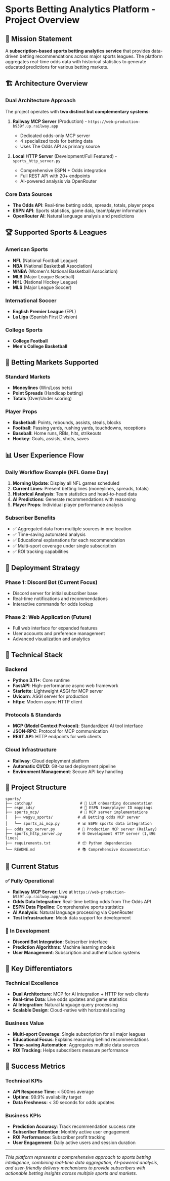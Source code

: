 # Sports Betting Analytics Platform - Project Overview

## 🎯 Mission Statement
A **subscription-based sports betting analytics service** that provides data-driven betting recommendations across major sports leagues. The platform aggregates real-time odds data with historical statistics to generate educated predictions for various betting markets.

## 🏗️ Architecture Overview

### Dual Architecture Approach
The project operates with **two distinct but complementary systems**:

1. **Railway MCP Server** (Production) - `https://web-production-b939f.up.railway.app`
   - Dedicated odds-only MCP server
   - 4 specialized tools for betting data
   - Uses The Odds API as primary source

2. **Local HTTP Server** (Development/Full Featured) - `sports_http_server.py`
   - Comprehensive ESPN + Odds integration
   - Full REST API with 20+ endpoints
   - AI-powered analysis via OpenRouter

### Core Data Sources
- **The Odds API**: Real-time betting odds, spreads, totals, player props
- **ESPN API**: Sports statistics, game data, team/player information  
- **OpenRouter AI**: Natural language analysis and predictions

## 🏆 Supported Sports & Leagues

### American Sports
- **NFL** (National Football League)
- **NBA** (National Basketball Association) 
- **WNBA** (Women's National Basketball Association)
- **MLB** (Major League Baseball)
- **NHL** (National Hockey League)
- **MLS** (Major League Soccer)

### International Soccer
- **English Premier League** (EPL)
- **La Liga** (Spanish First Division)

### College Sports
- **College Football**
- **Men's College Basketball**

## 🎲 Betting Markets Supported

### Standard Markets
- **Moneylines** (Win/Loss bets)
- **Point Spreads** (Handicap betting)
- **Totals** (Over/Under scoring)

### Player Props
- **Basketball**: Points, rebounds, assists, steals, blocks
- **Football**: Passing yards, rushing yards, touchdowns, receptions
- **Baseball**: Home runs, RBIs, hits, strikeouts
- **Hockey**: Goals, assists, shots, saves

## 📊 User Experience Flow

### Daily Workflow Example (NFL Game Day)
1. **Morning Update**: Display all NFL games scheduled
2. **Current Lines**: Present betting lines (moneylines, spreads, totals)
3. **Historical Analysis**: Team statistics and head-to-head data
4. **AI Predictions**: Generate recommendations with reasoning
5. **Player Props**: Individual player performance analysis

### Subscriber Benefits
- ✅ Aggregated data from multiple sources in one location
- ✅ Time-saving automated analysis  
- ✅ Educational explanations for each recommendation
- ✅ Multi-sport coverage under single subscription
- ✅ ROI tracking capabilities

## 🚀 Deployment Strategy

### Phase 1: Discord Bot (Current Focus)
- Discord server for initial subscriber base
- Real-time notifications and recommendations
- Interactive commands for odds lookup

### Phase 2: Web Application (Future)
- Full web interface for expanded features
- User accounts and preference management
- Advanced visualization and analytics

## 🔧 Technical Stack

### Backend
- **Python 3.11+**: Core runtime
- **FastAPI**: High-performance async web framework
- **Starlette**: Lightweight ASGI for MCP server
- **Uvicorn**: ASGI server for production
- **httpx**: Modern async HTTP client

### Protocols & Standards
- **MCP (Model Context Protocol)**: Standardized AI tool interface
- **JSON-RPC**: Protocol for MCP communication  
- **REST API**: HTTP endpoints for web clients

### Cloud Infrastructure
- **Railway**: Cloud deployment platform
- **Automatic CI/CD**: Git-based deployment pipeline
- **Environment Management**: Secure API key handling

## 📁 Project Structure

```
sports/
├── catchup/                     # 📖 LLM onboarding documentation
├── espn_ids/                    # 🏈 ESPN team/player ID mappings
├── sports_mcp/                  # 🤖 MCP server implementations
│   ├── wagyu_sports/           # 💰 Betting odds MCP server
│   └── sports_ai_mcp.py        # 📊 ESPN sports data integration
├── odds_mcp_server.py          # 🎯 Production MCP server (Railway)
├── sports_http_server.py       # 🌐 Development HTTP server (1,496 lines)
├── requirements.txt            # 📦 Python dependencies
└── README.md                   # 📚 Comprehensive documentation
```

## 🎯 Current Status

### ✅ Fully Operational
- **Railway MCP Server**: Live at `https://web-production-b939f.up.railway.app/mcp`
- **Odds Data Integration**: Real-time betting odds from The Odds API
- **ESPN Data Pipeline**: Comprehensive sports statistics
- **AI Analysis**: Natural language processing via OpenRouter
- **Test Infrastructure**: Mock data support for development

### 🔧 In Development  
- **Discord Bot Integration**: Subscriber interface
- **Prediction Algorithms**: Machine learning models
- **User Management**: Subscription and authentication systems

## 🎪 Key Differentiators

### Technical Excellence
- **Dual Architecture**: MCP for AI integration + HTTP for web clients
- **Real-time Data**: Live odds updates and game statistics
- **AI Integration**: Natural language query processing
- **Scalable Design**: Cloud-native with horizontal scaling

### Business Value
- **Multi-sport Coverage**: Single subscription for all major leagues
- **Educational Focus**: Explains reasoning behind recommendations
- **Time-saving Automation**: Aggregates multiple data sources
- **ROI Tracking**: Helps subscribers measure performance

## 🔮 Success Metrics

### Technical KPIs
- **API Response Time**: < 500ms average
- **Uptime**: 99.9% availability target
- **Data Freshness**: < 30 seconds for odds updates

### Business KPIs  
- **Prediction Accuracy**: Track recommendation success rate
- **Subscriber Retention**: Monthly active user engagement
- **ROI Performance**: Subscriber profit tracking
- **User Engagement**: Daily active users and session duration

---

*This platform represents a comprehensive approach to sports betting intelligence, combining real-time data aggregation, AI-powered analysis, and user-friendly delivery mechanisms to provide subscribers with actionable betting insights across multiple sports and markets.*